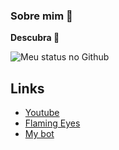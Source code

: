 ### Sobre mim 👋
__Descubra 🤫__

![Meu status no Github](https://github-readme-stats.vercel.app/api?username=GardZock&show_icons=true&theme=radical)

## Links
- [Youtube](https://www.youtube.com/channel/UCVFBY7RDx90e9JTK7MZ-Rrg)
- [Flaming Eyes](https://discord.gg/rzEdvZGA6z)
- [My bot](https://discord.com/api/oauth2/authorize?client_id=790644390959120395&permissions=8&scope=bot%20applications.commands)